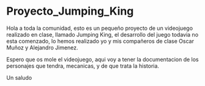 # Proyecto_Jumping_King

Hola a toda la comunidad, esto es un pequeño proyecto de un videojuego realizado en clase, llamado Jumping King,
el desarrollo del juego todavia no esta comenzado, lo hemos realizado yo y mis compañeros de clase  Oscar Muñoz y Alejandro Jimenez.

Espero que os mole el videojuego, aqui voy a tener la documentacion de los personajes que tendra, mecanicas, y de que trata la historia.

Un saludo
